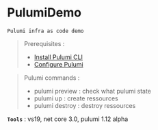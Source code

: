 # PulumiDemo
```
Pulumi infra as code demo
```

> Prerequisites :
> - [Install Pulumi CLI](https://www.pulumi.com/docs/get-started/install/)
> - [Configure Pulumi](https://www.pulumi.com/docs/intro/cloud-providers/azure/setup/)

> Pulumi commands :
> - pulumi preview : check what pulumi state
> - pulumi up : create ressources
> - pulumi destroy : destroy ressources

**`Tools`** : vs19, net core 3.0, pulumi 1.12 alpha